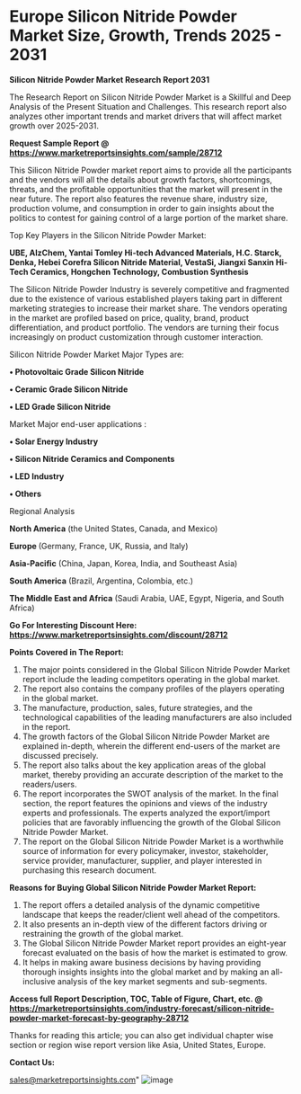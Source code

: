 # Europe Silicon Nitride Powder Market Size, Growth, Trends 2025 - 2031

<strong>Silicon Nitride Powder Market Research Report 2031</strong>

The Research Report on Silicon Nitride Powder Market is a Skillful and Deep Analysis of the Present Situation and Challenges. This research report also analyzes other important trends and market drivers that will affect market growth over 2025-2031.

<strong>Request Sample Report @ <a href=https://www.marketreportsinsights.com/sample/28712>https://www.marketreportsinsights.com/sample/28712</a></strong>

This Silicon Nitride Powder market report aims to provide all the participants and the vendors will all the details about growth factors, shortcomings, threats, and the profitable opportunities that the market will present in the near future. The report also features the revenue share, industry size, production volume, and consumption in order to gain insights about the politics to contest for gaining control of a large portion of the market share.

Top Key Players in the Silicon Nitride Powder Market:

<strong>UBE, AlzChem, Yantai Tomley Hi-tech Advanced Materials, H.C. Starck, Denka, Hebei Corefra Silicon Nitride Material, VestaSi, Jiangxi Sanxin Hi-Tech Ceramics, Hongchen Technology, Combustion Synthesis</strong>

The Silicon Nitride Powder Industry is severely competitive and fragmented due to the existence of various established players taking part in different marketing strategies to increase their market share. The vendors operating in the market are profiled based on price, quality, brand, product differentiation, and product portfolio. The vendors are turning their focus increasingly on product customization through customer interaction.

Silicon Nitride Powder Market Major Types are:

<strong>• Photovoltaic Grade Silicon Nitride

• Ceramic Grade Silicon Nitride

• LED Grade Silicon Nitride</strong>

Market Major end-user applications :

<strong>• Solar Energy Industry

• Silicon Nitride Ceramics and Components

• LED Industry

• Others</strong>

Regional Analysis

</u><strong><b>North America</b></strong> (the United States, Canada, and Mexico)

<strong><b>Europe </b></strong>(Germany, France, UK, Russia, and Italy)

<strong><b>Asia-Pacific</b></strong> (China, Japan, Korea, India, and Southeast Asia)

<strong><b>South America</b></strong> (Brazil, Argentina, Colombia, etc.)

<strong><b>The Middle East and Africa</b></strong> (Saudi Arabia, UAE, Egypt, Nigeria, and South Africa)

<strong>Go For Interesting Discount Here: <a href=https://www.marketreportsinsights.com/discount/28712>https://www.marketreportsinsights.com/discount/28712</a></strong>

<strong>Points Covered in The Report:</strong>
<ol>
  <li>The major points considered in the Global Silicon Nitride Powder Market report include the leading competitors operating in the global market.</li>
  <li>The report also contains the company profiles of the players operating in the global market.</li>
  <li>The manufacture, production, sales, future strategies, and the technological capabilities of the leading manufacturers are also included in the report.</li>
  <li>The growth factors of the Global Silicon Nitride Powder Market are explained in-depth, wherein the different end-users of the market are discussed precisely.</li>
  <li>The report also talks about the key application areas of the global market, thereby providing an accurate description of the market to the readers/users.</li>
  <li>The report incorporates the SWOT analysis of the market. In the final section, the report features the opinions and views of the industry experts and professionals. The experts analyzed the export/import policies that are favorably influencing the growth of the Global Silicon Nitride Powder Market.</li>
  <li>The report on the Global Silicon Nitride Powder Market is a worthwhile source of information for every policymaker, investor, stakeholder, service provider, manufacturer, supplier, and player interested in purchasing this research document.</li>
</ol>
<strong>Reasons for Buying Global Silicon Nitride Powder Market Report:</strong>

<ol>
  <li>The report offers a detailed analysis of the dynamic competitive landscape that keeps the reader/client well ahead of the competitors.</li>
  <li>It also presents an in-depth view of the different factors driving or restraining the growth of the global market.</li>
  <li>The Global Silicon Nitride Powder Market report provides an eight-year forecast evaluated on the basis of how the market is estimated to grow.</li>
  <li>It helps in making aware business decisions by having providing thorough insights insights into the global market and by making an all-inclusive analysis of the key market segments and sub-segments.</li>
</ol>
<strong>Access full Report Description, TOC, Table of Figure, Chart, etc. @ <a href=https://marketreportsinsights.com/industry-forecast/silicon-nitride-powder-market-forecast-by-geography-28712>https://marketreportsinsights.com/industry-forecast/silicon-nitride-powder-market-forecast-by-geography-28712</a></strong>


Thanks for reading this article; you can also get individual chapter wise section or region wise report version like Asia, United States, Europe.

<strong>Contact Us:</strong>

sales@marketreportsinsights.com"
![image](https://github.com/user-attachments/assets/9620aebf-8d82-4681-8419-e0252f80108f)
